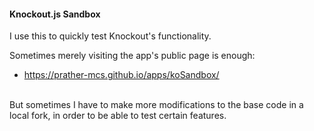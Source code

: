 #### Knockout.js Sandbox

I use this to quickly test Knockout's functionality.

Sometimes merely visiting the app's public page is enough:

* https://prather-mcs.github.io/apps/koSandbox/

&nbsp;  
But sometimes I have to make more modifications to the base code in a local fork, in order to be able to test certain features.
